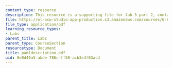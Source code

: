 ```yaml
---
content_type: resource
description: This resource is a supporting file for lab 3 part 2, contains PAML description.
file: https://ol-ocw-studio-app-production.s3.amazonaws.com/courses/6-877j-computational-evolutionary-biology-fall-2005/0e0d40a5abde786cff50acb3e4f03acd_pamldescription.pdf
file_type: application/pdf
learning_resource_types:
- Labs
parent_title: Labs
parent_type: CourseSection
resourcetype: Document
title: pamldescription.pdf
uid: 0e0d40a5-abde-786c-ff50-acb3e4f03acd
---
```

